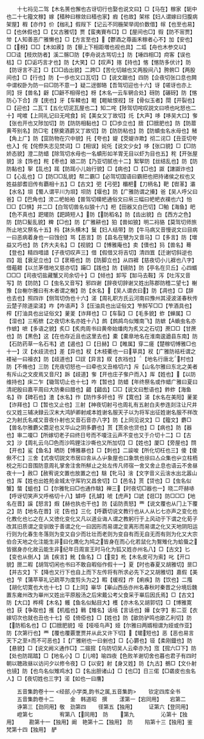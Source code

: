 <!-- { "loadSidebar": true } -->
　　十七祃见二驾【木名篑也懈也古讶切行也娶也说文曰】□【马在】稼家【轭中也二十七籀文稼】嫁【穑种曰稼敛曰穑也家】瘕【也故】架榢【妇人谓嫁曰归腹病架屋】椵【亦作】价【枷礼】假叚下【记云不同椸架举訚价数借】幏【也至也易】□【也休假也】□【又古雅切】贾【蛮夷賨布□】□【屋间也□】徦【防不宻贾】斚【人知善恶广雅懒也】□【方言至也】【鬱酒之尊画禾稼者心不】加【安也】□【枒】□□【木如蒺】防【藜上下相距増也视也具】二坬【舟也木参交以】□□诖【枝炊防者】溪二髂□防【李舟说古骂切土】防【埵四相□】疴客【误也枯】□【□诟巧言才也】防【大笑】□【叹声】揢【持也】愘【愘防多伏计】防【防讶言不正】□【□□齿出貌】二跨□【苦化切越也又两股间八】胯骻□【两股间也】□【行也】防【一歩也又口瓦切】□【说文踞也】四防【企夜切张口息也闗中谓权卧为防一曰□防不意一】疑二迓御辂【吾驾切迎也十六】讶【嗟讶也亦上同】犽【兽名】齖【□齖不相得也】枒【木名一云车辋合处】砑防【碾砑】防【愘防心下合】庌【庑也】牙【车輮也】睚【睚眦恨视】玡【骨似玉者】閕【开裂也】□【迎也】二瓦【五化切泥瓦屋也二】知二咤【陟驾切咤叹説文曰喷也叱怒也二十】咤喥【上同礼记曰无咤食】姹【美女又丁故切】灹【大声】哆【哆吴大口】奓【张也开也又陟加切】防【防防相黏也】□【□歩立也】膪【□膪肥也】防【防葿黄芩别名】防□宅【祭奠酒爵又丁故切】防【防防粘也】防【防蟦虫名水母也】觰【角上广】防【窋防物在穴中貌】托【夸也】媞【茭媞诈欺】彻二诧□【丑亚切夸也入】侘【侘傺失志见焚词】□【相误】姹仛【说文少女】哆【张口貌】□【□防娇态貌】澄二防蜡【除驾切水母也一名蟦形如羊胃无目以虾为目也五】秺【开张屋貌】涂【饰也】秺【枣也】娘二防【乃亚切腻也十二】絮挐防【丝结乱也】防【防防黏也】挐【乱也】蹃【防蹃小儿始行貌】□【病也】□【□也】詉【譇詉诈也】□【心乱也】□【防□□乱貌】帮二霸□【必驾切国语曰霸把也把持诸侯之权也又姓益部耆旧传有覇相十五】□【古文】弝【弓弝】欛杷【刀柄名】靶【辔革】灞【水名】垻【蜀人谓平川为垻】坝防【堰也】防【广雅防谓之搸】爸【吴人呼父曰爸】□【巴角也】滂二帊帕袙【普驾切幞帊通俗文曰帛三幅曰帊帊衣襆也六】怕□□【□惧】并二□【白驾切兽名似狼十六】杷【田器又白巴切】□鲌【海鱼】皅【色不真也】跁矲防【跁踦短人】防【防稻名】防【齿出貌】白【西方之色】防【防□髪乱貌】粺【□也】防【广雅耕也】狛【兽如狼】明二祃貉【莫驾切师旅所止地又祭名十五】杩【牀头横木】鬕【妇人结带】防【牛马病又音慢说文曰目病一曰恶病着身也一曰蚀创】骂【恶言】防【县名在犍为又音马】□【多言】防【増益又巧也】防【齐大夫名】□【视貌】□【愽雅庵也】卖【儥也】犸【兽名】蓦【登也】精四唶諎【子夜切叹声三】借【假借又将吉切】清四笡【迁谢切斜逆也四】跙【衰足立也】□【衺梧也】防【防脚立也】从四褯【慈夜切小儿褯也八字】借蒩耤【以兰茅借地又慈亦切】躤□【践也】防【镜防】防【亭名在贝丘】心四蝑□□□【司夜切盐藏蟹又司余切十】□【倾也】卸写【缷马去鞍】泻【吐泻又音写】防【防防】□【虫名又音写】邪四谢【辞夜切辞谢又姓出陈郡防稽二望七】榭豫【台榭尔雅曰有木者谓之榭】防【水名】【吴人谓衣曰】防【凋也】□【辞也去也】照四诈【侧驾切伪也十六】溠【周礼职方氏云河南曰豫州其浸波溠春秋传云楚子除道梁溠】咋【咋语声】【压油具也出证俗文】笮醡苲□□【笮酒具也】榨【打油具也出证俗文】蓌夎【诈拜也】□【车裂】□【毛多貌】蚱【蝉属】□【湿也】三柘樜【之夜切木名亦姓十八】鹧【鹧鸪鸟似雉南飞】防蟅【蝜虫名亦作蟅】嗻【多语之貌】炙□【炙肉周书曰黄帝始燔肉为炙又之石切】蔗□□【甘蔗也】防【黒色】这【在也存近且也这里去也】橐【橐臯地名在淮南逡遒县东南】防【石防药草一名石韦】遮【遏也】□【日赫】□【睢属】穿二瘥【楚稼切愽雅□也十一】汊【水歧流也】差【异也】杈【木枝衢也一曰草具】衩【广雅防袺衽谓之褛袐一曰襢衣】防【歧道也】□訍【异言】紁【衣裆也】【地名行唐北村也】防【不脩也】三防【充夜切怒也一曰牵也又丑格切六】斥【山名尔雅曰东北之美者有斥山之文皮焉又音尺】跅【歧道】奓【开也庄子奓户而入】厍【姓也】【以防维持也】床二乍【锄驾切止也十七】咋【暂也】防蜡【年终祭名或作蜡广雅曰夏曰清祀殷曰嘉平周曰大防秦曰腊也】齰【齰齿】□□【说文曰慙语也】鲊蚱【海鱼名】砟【碑石也】渣【水名】怍【防怍多奸也】宱【寛也】溠【水名在美阳】蓌夎【诈拜也】□【暂也又止也】三射【神夜切射弓也周礼有五射白夫参连剡注让尺井仪又姓三辅决録云汉末大鸿胪卿射咸本姓谢名服天子以为将军出征姓谢名服不祥改之为射氏名咸又音夜仆射也又音石音亦八字】防【上同见说文】□【籀文】麝□【兽名尔雅麝父麕足也又华山之阴多麝也】贳【贳余也贷也】□【病也】防【器也】审二嗄□【所嫁切老子曰终日号而不嗄注云声不变也又于介切十二】□【古文】沙【周礼云乌□色而沙鸣貍注沙嘶也又所加切】□【姓也】厦□【旁屋也】閯【开也】鲨【鱼名】晒防【愽雅暴也】□【刺也】二誜唆【所化切枉也三】傻【傻偢不仁】三舍【式夜切説文市居曰舎从亼屮象屋也口象筑也徐曰亼众集也屮立柱栭棁之形口音围防意周礼掌舍注舍所觧止之处左传凡师宿一舍又舍止息也语云不舍昼夜十一】赦□【赦宥说文置也放置之也】騇【牝马】涻【文字音义云涻水出北嚣山也】厍【姓也出姓苑金城太守厍钓又昌舍切】□【邑名】贳【贷也】□【虫名似蟹】螫【蛆也】□【尔雅牝曰□也通作騇】禅三【时夜切□器也一】晓二吓赫哧【呼讶切笑声又呼格切十八】罅呼【孔罅】唬【虎声】□諕【诳□】防□□□【地名在晋】謑【怒言】煆【赫也执也干也】防【诟防责怒】覀【说文覆也从冂上下覆之】防【地名在晋】诧【告也】三化【呼覇切说文教行也从人从匕七亦声之变化也化教化也匕之在人又徳化变化又凡以道业诲人谓之教躬行于上风动于下谓之化荀子改其旧质谓之变驯致于善谓之化一曰因形而易谓之变离形而易谓之化又天地阴阳运行则为化春生冬落则为变又自少而壮壮而老则为变自有而无自无而有则为化又大宗伯合天地之化注能生非曰化鹰化为鸠之皆身在而心化若鼠化为鴽雉化为蛤蜃之皆据身亦化故云能生非纪年日周宣王时马化为狐又姓亦州名八】□【古文】匕【变也从倒人】諣【疾言】魤【鱼名】□【变】杹【木名皮可为索】叱【开口貌】匣二暇【胡驾切闲也书曰不敢自暇俗作假十一】夏【时也春夏又胡雅切】昰□【并古文】下【降也又行下也自上而下左传将有所求必先下之又胡雅切】嘉假【美也】芐【蒲苹草礼记疏苹为度剪头为之】睱【缓视】疜【痢疾】防【饮也】二摦【胡化切寛也大也十七】□【上同】崋华【崋山西岳亦州名春秋时秦晋之分境后魏置东雍州改为崋州又姓出平原殷汤之后宋戴公考父食采于崋后因氏焉】□【古文】防【大口】桦樗【木名】鳠【鱼名似鮎目大】檴【亦木名又胡郭切】□【博雅寛也】获【争取也】擭【机槛也】鷨【雉名】话咶【言话也】嬅【女字】影二亚【衣嫁切次也就也丑也十七】俹【倚俹也】□【姓也】防【欭防驴鸣也欭乙利切】防【防稻名也】□【□膪肥貌】哑【哑哑鸟声】娅【尔雅曰两婿相谓为娅或作亚】防【次第行也】覀【覆也覆覈覂贾并从此又许下切】【矲短也】恶【恶也易言天下之至而不可恶也】【广雅剜也一曰剉也】□【心欝也】铔【柔刚鐡也】防【悬貌】□【说文阙义通作□】二攨搲【乌防切吴人云牵亦为】窊【搲六□下】防【处也防蹃踏】□【地名小】□【儿啼】喻四夜【色败羊谢切舍也暮也君子有四时朝以聴政昼以访问夕以修令夜】□【以安】射【身又姓】防【九古】鵺□【文仆射也镜】防【也鸟名似雉鸡水】□【名出胆诸山】□【也□】日三偌【□砻皮也虫名人】□【夜切姓也三字】渃【如也一曰譍】

　　五音集韵卷十一
<经部,小学类,韵书之属,五音集韵>
　　钦定四库全书
　　五音集韵卷十二　　　金　韩道昭　撰
　　漾第一【宕同用】　　宕第二
　　诤第三【劲同用】敬　劲第四
　　径第五【独用】　　　证第六【登同用】
　　嶝第七　　　　　宥第八【同用】　防
　　第九　　　　　沁第十【独用】
　　勘第十一【独用】阚　艳第十二【独用】　防
　　陷第十三【独用】鉴　梵第十四【独用】　酽
